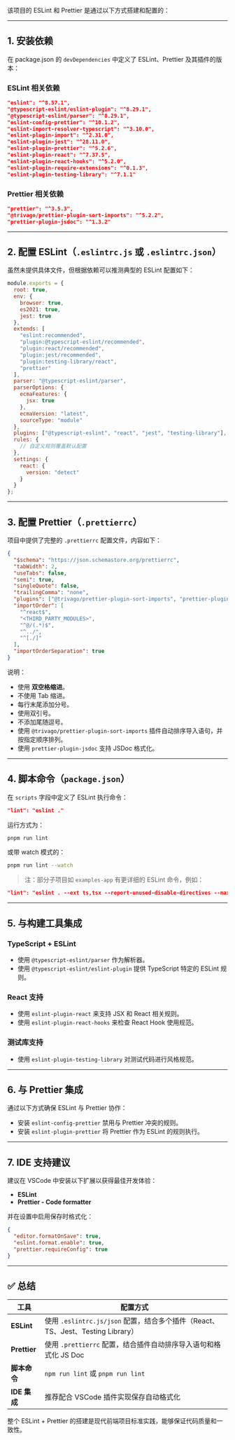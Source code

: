 该项目的 ESLint 和 Prettier 是通过以下方式搭建和配置的：

---

## 1. 安装依赖

在 package.json 的 `devDependencies` 中定义了 ESLint、Prettier 及其插件的版本：

### ESLint 相关依赖
```json
"eslint": "^8.57.1",
"@typescript-eslint/eslint-plugin": "^8.29.1",
"@typescript-eslint/parser": "^8.29.1",
"eslint-config-prettier": "^10.1.2",
"eslint-import-resolver-typescript": "^3.10.0",
"eslint-plugin-import": "^2.31.0",
"eslint-plugin-jest": "^28.11.0",
"eslint-plugin-prettier": "^5.2.6",
"eslint-plugin-react": "^7.37.5",
"eslint-plugin-react-hooks": "^5.2.0",
"eslint-plugin-require-extensions": "^0.1.3",
"eslint-plugin-testing-library": "^7.1.1"
```

### Prettier 相关依赖
```json
"prettier": "^3.5.3",
"@trivago/prettier-plugin-sort-imports": "^5.2.2",
"prettier-plugin-jsdoc": "^1.3.2"
```

---

## 2. 配置 ESLint（`.eslintrc.js` 或 `.eslintrc.json`）

虽然未提供具体文件，但根据依赖可以推测典型的 ESLint 配置如下：

```js
module.exports = {
  root: true,
  env: {
    browser: true,
    es2021: true,
    jest: true
  },
  extends: [
    "eslint:recommended",
    "plugin:@typescript-eslint/recommended",
    "plugin:react/recommended",
    "plugin:jest/recommended",
    "plugin:testing-library/react",
    "prettier"
  ],
  parser: "@typescript-eslint/parser",
  parserOptions: {
    ecmaFeatures: {
      jsx: true
    },
    ecmaVersion: "latest",
    sourceType: "module"
  },
  plugins: ["@typescript-eslint", "react", "jest", "testing-library"],
  rules: {
    // 自定义规则覆盖默认配置
  },
  settings: {
    react: {
      version: "detect"
    }
  }
};
```

---

## 3. 配置 Prettier（`.prettierrc`）

项目中提供了完整的 `.prettierrc` 配置文件，内容如下：

```json
{
  "$schema": "https://json.schemastore.org/prettierrc",
  "tabWidth": 2,
  "useTabs": false,
  "semi": true,
  "singleQuote": false,
  "trailingComma": "none",
  "plugins": ["@trivago/prettier-plugin-sort-imports", "prettier-plugin-jsdoc"],
  "importOrder": [
    "^react$",
    "<THIRD_PARTY_MODULES>",
    "^@/(.*)$",
    "^../",
    "^[./]"
  ],
  "importOrderSeparation": true
}
```

说明：
- 使用 **双空格缩进**。
- 不使用 Tab 缩进。
- 每行末尾添加分号。
- 使用双引号。
- 不添加尾随逗号。
- 使用 `@trivago/prettier-plugin-sort-imports` 插件自动排序导入语句，并按指定顺序排列。
- 使用 `prettier-plugin-jsdoc` 支持 JSDoc 格式化。

---

## 4. 脚本命令（`package.json`）

在 `scripts` 字段中定义了 ESLint 执行命令：

```json
"lint": "eslint ."
```

运行方式为：
```bash
pnpm run lint
```

或带 watch 模式的：
```bash
pnpm run lint --watch
```

> 注：部分子项目如 `examples-app` 有更详细的 ESLint 命令，例如：
```json
"lint": "eslint . --ext ts,tsx --report-unused-disable-directives --max-warnings 0"
```

---

## 5. 与构建工具集成

### TypeScript + ESLint
- 使用 `@typescript-eslint/parser` 作为解析器。
- 使用 `@typescript-eslint/eslint-plugin` 提供 TypeScript 特定的 ESLint 规则。

### React 支持
- 使用 `eslint-plugin-react` 来支持 JSX 和 React 相关规则。
- 使用 `eslint-plugin-react-hooks` 来检查 React Hook 使用规范。

### 测试库支持
- 使用 `eslint-plugin-testing-library` 对测试代码进行风格规范。

---

## 6. 与 Prettier 集成

通过以下方式确保 ESLint 与 Prettier 协作：
- 安装 `eslint-config-prettier` 禁用与 Prettier 冲突的规则。
- 安装 `eslint-plugin-prettier` 将 Prettier 作为 ESLint 的规则执行。

---

## 7. IDE 支持建议

建议在 VSCode 中安装以下扩展以获得最佳开发体验：
- **ESLint**
- **Prettier - Code formatter**

并在设置中启用保存时格式化：
```json
{
  "editor.formatOnSave": true,
  "eslint.format.enable": true,
  "prettier.requireConfig": true
}
```

---

## ✅ 总结

| 工具 | 配置方式 |
|------|-----------|
| **ESLint** | 使用 `.eslintrc.js/json` 配置，结合多个插件（React、TS、Jest、Testing Library） |
| **Prettier** | 使用 `.prettierrc` 配置，结合插件自动排序导入语句和格式化 JS Doc |
| **脚本命令** | `npm run lint` 或 `pnpm run lint` |
| **IDE 集成** | 推荐配合 VSCode 插件实现保存自动格式化 |

整个 ESLint + Prettier 的搭建是现代前端项目标准实践，能够保证代码质量和一致性。